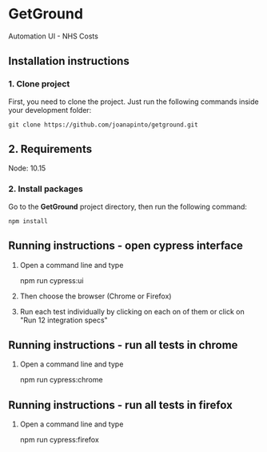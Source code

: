 # GetGround

Automation UI - NHS Costs

## Installation instructions

### 1. Clone project

First, you need to clone the project. Just run the following commands inside your development folder:

    git clone https://github.com/joanapinto/getground.git

## 2. Requirements
Node: 10.15
### 2. Install packages

Go to the **GetGround** project directory, then run the following command:

    npm install

## Running instructions - open cypress interface

1. Open a command line and type 

    npm run cypress:ui

2. Then choose the browser (Chrome or Firefox)
3. Run each test individually by clicking on each on of them or click on "Run 12 integration specs"

## Running instructions - run all tests in chrome

1. Open a command line and type 

    npm run cypress:chrome

## Running instructions - run all tests in firefox

1. Open a command line and type 

    npm run cypress:firefox